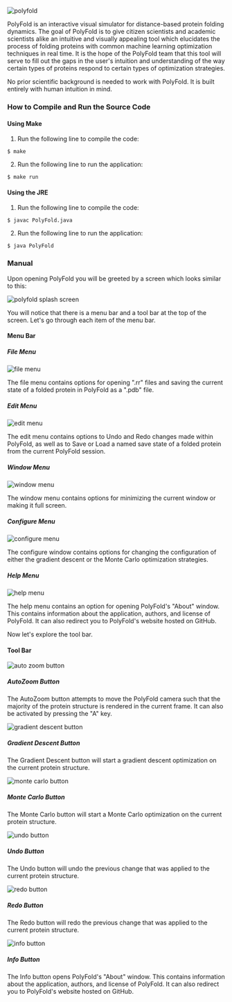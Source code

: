 ![polyfold](src/resources/readme/thumb.png)

PolyFold is an interactive visual simulator for distance-based protein folding 
dynamics. The goal of PolyFold is to give citizen scientists and academic 
scientists alike an intuitive and visually appealing tool which elucidates the
process of folding proteins with common machine learning optimization 
techniques in real time. It is the hope of the PolyFold team that this tool will 
serve to fill out the gaps in the user's intuition and understanding of the way 
certain types of proteins respond to certain types of optimization strategies.

No prior scientific background is needed to work with PolyFold. It is built
entirely with human intuition in mind.

### How to Compile and Run the Source Code

#### Using Make
1. Run the following line to compile the code:
```
$ make
```
2. Run the following line to run the application:
```
$ make run
```

#### Using the JRE
1. Run the following line to compile the code:
```
$ javac PolyFold.java
```
2. Run the following line to run the application:
```
$ java PolyFold
```
### Manual

Upon opening PolyFold you will be greeted by a screen which looks similar to this:

![polyfold splash screen](src/resources/readme/splash.png)

You will notice that there is a menu bar and a tool bar at the top of the screen. Let's go through each item of the menu bar. 

#### Menu Bar

##### File Menu
![file menu](src/resources/readme/file.png)

The file menu contains options for opening ".rr" files and saving the current state of a folded protein in PolyFold as a ".pdb" file. 

##### Edit Menu
![edit menu](src/resources/readme/edit.png)

The edit menu contains options to Undo and Redo changes made within PolyFold, as well as to Save or Load a named save state of a folded protein from the current PolyFold session.

##### Window Menu
![window menu](src/resources/readme/window.png)

The window menu contains options for minimizing the current window or making it full screen.

##### Configure Menu
![configure menu](src/resources/readme/configure.png)

The configure window contains options for changing the configuration of either the gradient descent or the Monte Carlo optimization strategies.

##### Help Menu
![help menu](src/resources/readme/help.png)

The help menu contains an option for opening PolyFold's "About" window. This contains information about the application, authors, and license of PolyFold. It can also redirect you to PolyFold's website hosted on GitHub.

Now let's explore the tool bar.

#### Tool Bar

![auto zoom button](src/resources/readme/autozoom.png)
##### AutoZoom Button

The AutoZoom button attempts to move the PolyFold camera such that the majority of the protein structure is rendered in the current frame. It can also be activated by pressing the "A" key. 

![gradient descent button](src/resources/readme/gd.png)
##### Gradient Descent Button

The Gradient Descent button will start a gradient descent optimization on the current protein structure.

![monte carlo button](src/resources/readme/mc.png)
##### Monte Carlo Button

The Monte Carlo button will start a Monte Carlo optimization on the current protein structure. 

![undo button](src/resources/readme/undo.png)
##### Undo Button

The Undo button will undo the previous change that was applied to the current protein structure.

![redo button](src/resources/readme/redo.png)
##### Redo Button

The Redo button will redo the previous change that was applied to the current protein structure.

![info button](src/resources/readme/info.png)
##### Info Button

The Info button opens PolyFold's "About" window. This contains information about the application, authors, and license of PolyFold. It can also redirect you to PolyFold's website hosted on GitHub.
